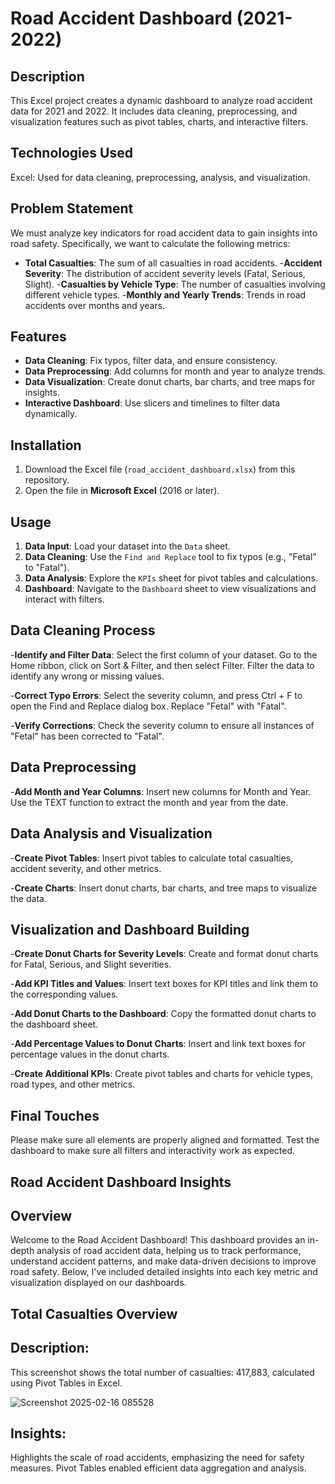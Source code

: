 # Road Accident Dashboard (2021-2022)

## Description
This Excel project creates a dynamic dashboard to analyze road accident data for 2021 and 2022. It includes data cleaning, preprocessing, and visualization features such as pivot tables, charts, and interactive filters.

## Technologies Used
Excel: Used for data cleaning, preprocessing, analysis, and visualization.

## Problem Statement
We must analyze key indicators for road accident data to gain insights into road safety. Specifically, we want to calculate the following metrics:

- **Total Casualties**: The sum of all casualties in road accidents.
-**Accident Severity**: The distribution of accident severity levels (Fatal, Serious, Slight).
-**Casualties by Vehicle Type**: The number of casualties involving different vehicle types.
-**Monthly and Yearly Trends**: Trends in road accidents over months and years.

## Features
- **Data Cleaning**: Fix typos, filter data, and ensure consistency.
- **Data Preprocessing**: Add columns for month and year to analyze trends.
- **Data Visualization**: Create donut charts, bar charts, and tree maps for insights.
- **Interactive Dashboard**: Use slicers and timelines to filter data dynamically.

## Installation
1. Download the Excel file (`road_accident_dashboard.xlsx`) from this repository.
2. Open the file in **Microsoft Excel** (2016 or later).

## Usage
1. **Data Input**: Load your dataset into the `Data` sheet.
2. **Data Cleaning**: Use the `Find and Replace` tool to fix typos (e.g., "Fetal" to "Fatal").
3. **Data Analysis**: Explore the `KPIs` sheet for pivot tables and calculations.
4. **Dashboard**: Navigate to the `Dashboard` sheet to view visualizations and interact with filters.


## Data Cleaning Process
-**Identify and Filter Data**:
Select the first column of your dataset.
Go to the Home ribbon, click on Sort & Filter, and then select Filter.
Filter the data to identify any wrong or missing values.

-**Correct Typo Errors**:
Select the severity column, and press Ctrl + F to open the Find and Replace dialog box.
Replace "Fetal" with "Fatal".

-**Verify Corrections**:
Check the severity column to ensure all instances of "Fetal" has been corrected to "Fatal".

## Data Preprocessing
-**Add Month and Year Columns**:
Insert new columns for Month and Year.
Use the TEXT function to extract the month and year from the date.

## Data Analysis and Visualization
-**Create Pivot Tables**:
Insert pivot tables to calculate total casualties, accident severity, and other metrics.

-**Create Charts**:
Insert donut charts, bar charts, and tree maps to visualize the data.

## Visualization and Dashboard Building
-**Create Donut Charts for Severity Levels**:
Create and format donut charts for Fatal, Serious, and Slight severities.

-**Add KPI Titles and Values**:
Insert text boxes for KPI titles and link them to the corresponding values.

-**Add Donut Charts to the Dashboard**:
Copy the formatted donut charts to the dashboard sheet.

-**Add Percentage Values to Donut Charts**:
Insert and link text boxes for percentage values in the donut charts.

-**Create Additional KPIs**:
Create pivot tables and charts for vehicle types, road types, and other metrics.

## Final Touches
Please make sure all elements are properly aligned and formatted.
Test the dashboard to make sure all filters and interactivity work as expected.

## Road Accident Dashboard Insights
## Overview
Welcome to the Road Accident Dashboard! This dashboard provides an in-depth analysis of road accident data, helping us to track performance, understand accident patterns, and make data-driven decisions to improve road safety. Below, I've included detailed insights into each key metric and visualization displayed on our dashboards.


## Total Casualties Overview

## Description:
This screenshot shows the total number of casualties: 417,883, calculated using Pivot Tables in Excel.

![Screenshot 2025-02-16 085528](https://github.com/user-attachments/assets/9a314f2e-afa9-40b9-b7dd-4173f35eee33)

## Insights:
Highlights the scale of road accidents, emphasizing the need for safety measures.
Pivot Tables enabled efficient data aggregation and analysis.

